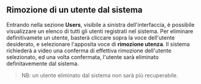 ## Rimozione di un utente dal sistema
Entrando nella sezione **Users**, visibile a sinistra dell'interfaccia, è possibile visualizzare un elenco di tutti gli utenti registrati nel sistema. Per eliminare definitivamete un utente, basterà cliccare sopra la voce dell'utente desiderato, e selezionare l'apposita voce di **rimozione utenza**. Il sistema richiederà a video una conferma di effettiva rimozione dell'utente selezionato, ed una volta confermata, l'utente sarà eliminato definitavemente dal sistema.

>NB: un utente eliminato dal sistema non sarà più recuperabile.